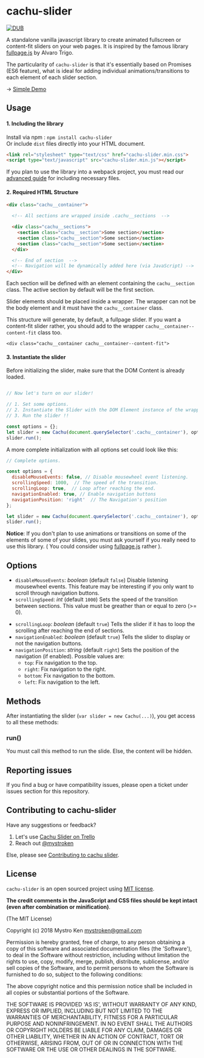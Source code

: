 # cachu-slider

[![DUB](https://img.shields.io/dub/l/vibe-d.svg?style=for-the-badge)](http://opensource.org/licenses/MIT)

A standalone vanilla javascript library to create animated fullscreen or content-fit sliders on your web pages. It is inspired by the famous library [fullpage.js](https://github.com/alvarotrigo/fullpage.js/) by Alvaro Trigo.
<p>
	The particularity of <code>cachu-slider</code> is that it's essentially based on Promises (ES6 feature), what is ideal for adding individual animations/transitions to each element of each slider section.
</p>
<p>
	&rarr; <a target="_blank" href="https://codepen.io/mystroken/pen/bKoebp">Simple Demo</a>
</p>


## Usage
#### 1. Including the library
Install via npm  : ```npm install cachu-slider``` <br>
Or include ```dist``` files directly into your HTML document.
```html
<link rel="stylesheet" type="text/css" href="cachu-slider.min.css">
<script type="text/javascript" src="cachu-slider.min.js"></script>
```
If you plan to use the library into a webpack project, you must read our [advanced guide](https://github.com/mystroken/cachu-slider/wiki/Include-cachu-slider-to-your-project) for including necessary files.

#### 2. Required HTML Structure

```html
<div class="cachu__container">

  <!-- All sections are wrapped inside .cachu__sections  -->

  <div class="cachu__sections">
    <section class="cachu__section">Some section</section>
    <section class="cachu__section">Some section</section>
    <section class="cachu__section">Some section</section>
  </div>

  <!-- End of section  -->
  <!-- Navigation will be dynamically added here (via JavaScript) -->
</div>
```
Each section will be defined with an element containing the ```cachu__section``` class. The active section by default will be the first section.

Slider elements should be placed inside a wrapper. The wrapper can not be the body element and it must have the ```cachu__container``` class.

This structure will generate, by default, a fullpage slider. If you want a content-fit slider rather, you should add to the wrapper ```cachu__container--content-fit``` class too.

```<div class="cachu__container cachu__container--content-fit">```


#### 3. Instantiate the slider
Before initializing the slider, make sure that the DOM Content is already loaded.
```javascript

// Now let's turn on our slider!

// 1. Set some options.
// 2. Instantiate the Slider with the DOM Element instance of the wrapper.
// 3. Run the slider !!

const options = {};
let slider = new Cachu(document.querySelector('.cachu__container'), options);
slider.run();
```
A more complete initialization with all options set could look like this:
```javascript
// Complete options.

const options = {
  disableMouseEvents: false, // Disable mousewheel event listening.
  scrollingSpeed: 1000,  // The speed of the transition.
  scrollingLoop: true,  // Loop after reaching the end.
  navigationEnabled: true, // Enable navigation buttons
  navigationPosition: 'right'  // The Navigation's position
};

let slider = new Cachu(document.querySelector('.cachu__container'), options);
slider.run();
```
<p>
<b>Notice</b>: If you don't plan to use animations or transitions on some of the elements of some of your slides, you must ask yourself if you really need to use this library. ( You could consider using <a href="https://github.com/alvarotrigo/fullpage.js/">fullpage.js</a> rather ).
</p>

## Options
- ```disableMouseEvents```: *boolean* (default ```false```) Disable listening mousewheel events. This feature may be interesting if you only want to scroll through navigation buttons.
- ```scrollingSpeed```: *int* (default ```1000```) Sets the speed of the transition between sections. This value must be greather than or equal to zero (>= 0).
* ```scrollingLoop```: *boolean* (default ```true```) Tells the slider if it has to loop the scrolling after reaching the end of sections.
* ```navigationEnabled```: *boolean* (default ```true```) Tells the slider to display or not the navigation buttons.
* ```navigationPosition```: *string* (default ```right```) Sets the position of the navigation (if enabled). Possible values are:
	- ```top```:    Fix navigation to the top.
	- ```right```:  Fix navigation to the right.
	- ```bottom```: Fix navigation to the bottom.
	- ```left```:   Fix navigation to the left.
## Methods
After instantiating the slider (```var slider = new Cachu(...)```), you get access to all these methods:
### run()
You must call this method to run the slide. Else, the content will be hidden.

## Reporting issues
If you find a bug or have compatibility issues, please open a ticket under issues section for this repository.

## Contributing to cachu-slider
<p>
	Have any suggestions or feedback?
	<ol>
		<li>Let's use <a target="_blank" href="https://trello.com/b/gmsaBRvO/cachu-slider">Cachu Slider on Trello</a></li>
		<li>Reach out <a target="_blank" href="https://twitter.com/mystroken/">@mystroken</a></li>
	</ol>
</p>

Else, please see [Contributing to cachu slider](https://github.com/mystroken/cachu-slider/wiki/Contributing-to-cachu-slider).

## License
```cachu-slider``` is an open sourced project using [MIT license](http://opensource.org/licenses/MIT).

**The credit comments in the JavaScript and CSS files should be kept intact (even after combination or minification)**.

(The MIT License)

Copyright (c) 2018 Mystro Ken <mystroken@gmail.com>

Permission is hereby granted, free of charge, to any person obtaining a copy of this software and associated documentation files (the 'Software'), to deal in the Software without restriction, including without limitation the rights to use, copy, modify, merge, publish, distribute, sublicense, and/or sell copies of the Software, and to permit persons to whom the Software is furnished to do so, subject to the following conditions:

The above copyright notice and this permission notice shall be included in all copies or substantial portions of the Software.

THE SOFTWARE IS PROVIDED 'AS IS', WITHOUT WARRANTY OF ANY KIND, EXPRESS OR IMPLIED, INCLUDING BUT NOT LIMITED TO THE WARRANTIES OF MERCHANTABILITY, FITNESS FOR A PARTICULAR PURPOSE AND NONINFRINGEMENT. IN NO EVENT SHALL THE AUTHORS OR COPYRIGHT HOLDERS BE LIABLE FOR ANY CLAIM, DAMAGES OR OTHER LIABILITY, WHETHER IN AN ACTION OF CONTRACT, TORT OR OTHERWISE, ARISING FROM, OUT OF OR IN CONNECTION WITH THE SOFTWARE OR THE USE OR OTHER DEALINGS IN THE SOFTWARE.
